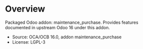 # Overview

Packaged Odoo addon: maintenance_purchase. Provides features documented in upstream Odoo 16 under this addon.

- Source: OCA/OCB 16.0, addon maintenance_purchase
- License: LGPL-3
